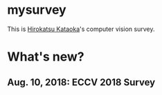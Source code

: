 # mysurvey

This is [Hirokatsu Kataoka](http://hirokatsukataoka.net/)'s computer vision survey. 

# What's new?

## Aug. 10, 2018: ECCV 2018 Survey
